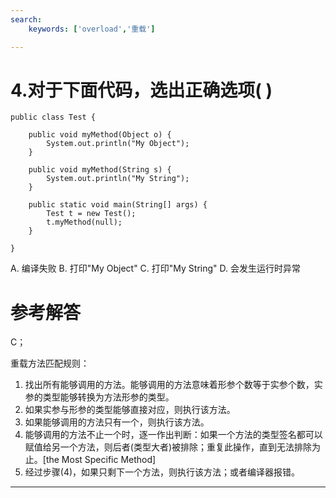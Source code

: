 ```yaml
---
search:
    keywords: ['overload','重载']

---
```



# 4.对于下面代码，选出正确选项( )

```
public class Test {
	
	public void myMethod(Object o) {
		System.out.println("My Object");
	}

	public void myMethod(String s) {
		System.out.println("My String");
	}

	public static void main(String[] args) {
		Test t = new Test();
		t.myMethod(null);
	}

}
```

A. 编译失败
B. 打印"My Object"
C. 打印"My String"
D. 会发生运行时异常

# 参考解答
C；

重载方法匹配规则：
1. 找出所有能够调用的方法。能够调用的方法意味着形参个数等于实参个数，实参的类型能够转换为方法形参的类型。
2. 如果实参与形参的类型能够直接对应，则执行该方法。
3. 如果能够调用的方法只有一个，则执行该方法。
4. 能够调用的方法不止一个时，逐一作出判断：如果一个方法的类型签名都可以赋值给另一个方法，则后者(类型大者)被排除；重复此操作，直到无法排除为止。[the Most Specific Method]
5. 经过步骤(4)，如果只剩下一个方法，则执行该方法；或者编译器报错。

---



